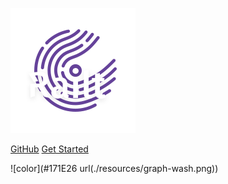 ![logo](./resources/logo-big.png)

[GitHub](https://github.com/railt)
[Get Started](/README)

![color](#171E26 url(./resources/graph-wash.png))
